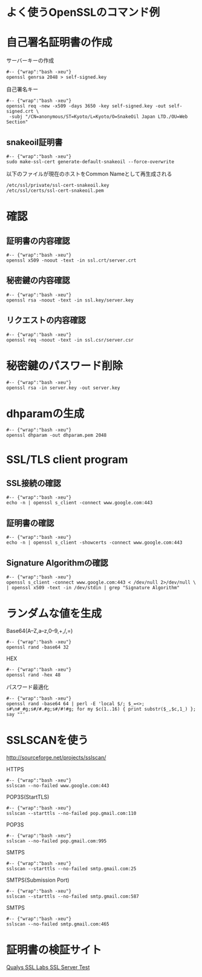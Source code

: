 # よく使うOpenSSLのコマンド例

# 自己署名証明書の作成

サーバーキーの作成

	#-- {"wrap":"bash -xeu"}
	openssl genrsa 2048 > self-signed.key

自己署名キー

	#-- {"wrap":"bash -xeu"}
	openssl req -new -x509 -days 3650 -key self-signed.key -out self-signed.crt \
	 -subj "/CN=anonymous/ST=Kyoto/L=Kyoto/O=SnakeOil Japan LTD./OU=Web Section"
 
## snakeoil証明書

	#-- {"wrap":"bash -xeu"}
	sudo make-ssl-cert generate-default-snakeoil --force-overwrite

以下のファイルが現在のホストをCommon Nameとして再生成される

	/etc/ssl/private/ssl-cert-snakeoil.key
	/etc/ssl/certs/ssl-cert-snakeoil.pem

# 確認

## 証明書の内容確認

	#-- {"wrap":"bash -xeu"}
	openssl x509 -noout -text -in ssl.crt/server.crt

## 秘密鍵の内容確認

	#-- {"wrap":"bash -xeu"}
	openssl rsa -noout -text -in ssl.key/server.key

## リクエストの内容確認

	#-- {"wrap":"bash -xeu"}
	openssl req -noout -text -in ssl.csr/server.csr

# 秘密鍵のパスワード削除

	#-- {"wrap":"bash -xeu"}
	openssl rsa -in server.key -out server.key

# dhparamの生成

	#-- {"wrap":"bash -xeu"}
	openssl dhparam -out dhparam.pem 2048
	
# SSL/TLS client program

## SSL接続の確認

	#-- {"wrap":"bash -xeu"}
	echo -n | openssl s_client -connect www.google.com:443 

## 証明書の確認

	#-- {"wrap":"bash -xeu"}
	echo -n | openssl s_client -showcerts -connect www.google.com:443

## Signature Algorithmの確認

	#-- {"wrap":"bash -xeu"}
	openssl s_client -connect www.google.com:443 < /dev/null 2>/dev/null \
	| openssl x509 -text -in /dev/stdin | grep "Signature Algorithm"

# ランダムな値を生成

Base64(A–Z,a–z,0–9,+,/,=)

	#-- {"wrap":"bash -xeu"}
	openssl rand -base64 32

HEX

	#-- {"wrap":"bash -xeu"}
	openssl rand -hex 48

パスワード最適化

	#-- {"wrap":"bash -xeu"}
	openssl rand -base64 64 | perl -E 'local $/; $_=<>; s#\n#_#g;s#/#.#g;s#/#!#g; for my $c(1..16) { print substr($_,$c,1_) }; say ""'

# SSLSCANを使う
http://sourceforge.net/projects/sslscan/

HTTPS

	#-- {"wrap":"bash -xeu"}
	sslscan --no-failed www.google.com:443

POP3S(StartTLS)

	#-- {"wrap":"bash -xeu"}
	sslscan --starttls --no-failed pop.gmail.com:110

POP3S

	#-- {"wrap":"bash -xeu"}
	sslscan --no-failed pop.gmail.com:995

SMTPS

	#-- {"wrap":"bash -xeu"}
	sslscan --starttls --no-failed smtp.gmail.com:25

SMTPS(Submission Port)

	#-- {"wrap":"bash -xeu"}
	sslscan --starttls --no-failed smtp.gmail.com:587

SMTPS

	#-- {"wrap":"bash -xeu"}
	sslscan --no-failed smtp.gmail.com:465

# 証明書の検証サイト

[Qualys SSL Labs SSL Server Test](https://www.ssllabs.com/ssltest/)

